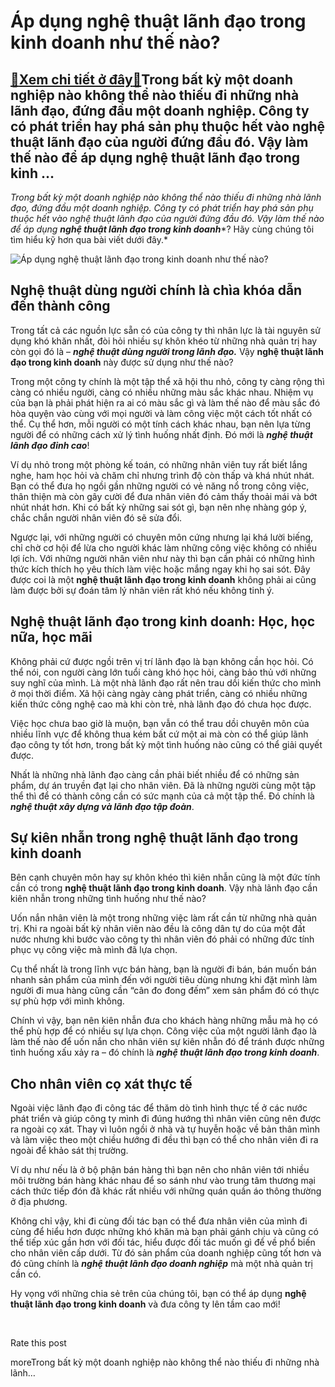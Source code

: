 Áp dụng nghệ thuật lãnh đạo trong kinh doanh như thế nào?
=========================================================

[:gift:Xem chi tiết ở đây:gift:](https://hddtvn.com/ap-dung-nghe-thuat-lanh-dao-trong-kinh-doanh-nhu-the-nao/)Trong bất kỳ một doanh nghiệp nào không thể nào thiếu đi những nhà lãnh đạo, đứng đầu một doanh nghiệp. Công ty có phát triển hay phá sản phụ thuộc hết vào nghệ thuật lãnh đạo của người đứng đầu đó. Vậy làm thế nào để áp dụng nghệ thuật lãnh đạo trong kinh …
------------------------------------------------------------------------------------------------------------------------------------------------------------------------------------------------------------------------------------------------------------------

*Trong bất kỳ một doanh nghiệp nào không thể nào thiếu đi những nhà lãnh đạo, đứng đầu một doanh nghiệp. Công ty có phát triển hay phá sản phụ thuộc hết vào nghệ thuật lãnh đạo của người đứng đầu đó. Vậy làm thế nào để áp dụng* ***nghệ thuật lãnh đạo trong kinh doanh****? Hãy cùng chúng tôi tìm hiểu kỹ hơn qua bài viết dưới đây.*


![Áp dụng nghệ thuật lãnh đạo trong kinh doanh như thế nào?](https://hddtvn.com/wp-content/uploads/2021/01/double-exposure-image-business-person_31965-2453.jpg)


Nghệ thuật dùng người chính là chìa khóa dẫn đến thành công
-----------------------------------------------------------


Trong tất cả các nguồn lực sẵn có của công ty thì nhân lực là tài nguyên sử dụng khó khăn nhất, đòi hỏi nhiều sự khôn khéo từ những nhà quản trị hay còn gọi đó là – ***nghệ thuật dùng người trong lãnh đạo.*** Vậy **nghệ thuật lãnh đạo trong kinh doanh** này được sử dụng như thế nào?


Trong một công ty chính là một tập thể xã hội thu nhỏ, công ty càng rộng thì càng có nhiều người, càng có nhiều những màu sắc khác nhau. Nhiệm vụ của bạn là phải phát hiện ra ai có màu sắc gì và làm thế nào để màu sắc đó hòa quyện vào cùng với mọi người và làm công việc một cách tốt nhất có thể. Cụ thể hơn, mỗi người có một tính cách khác nhau, bạn nên lựa từng người để có những cách xử lý tình huống nhất định. Đó mới là ***nghệ thuật lãnh đạo đỉnh cao***!


Ví dụ nhỏ trong một phòng kế toán, có những nhân viên tuy rất biết lắng nghe, ham học hỏi và chăm chỉ nhưng trình độ còn thấp và khá nhút nhát. Bạn có thể đưa họ ngồi gần những người có vẻ năng nổ trong công việc, thân thiện mà còn gây cười để đưa nhân viên đó cảm thấy thoải mái và bớt nhút nhát hơn. Khi có bất kỳ những sai sót gì, bạn nên nhẹ nhàng góp ý, chắc chắn người nhân viên đó sẽ sửa đổi.


Ngược lại, với những người có chuyên môn cứng nhưng lại khá lười biếng, chỉ chờ cơ hội để lừa cho người khác làm những công việc không có nhiều lợi ích. Với những người nhân viên như này thì bạn cần phải có những hình thức kích thích họ yêu thích làm việc hoặc mắng ngay khi họ sai sót. Đây được coi là một **nghệ thuật lãnh đạo trong kinh doanh** không phải ai cũng làm được bởi sự đoán tâm lý nhân viên rất khó nếu không tinh ý.


Nghệ thuật lãnh đạo trong kinh doanh: Học, học nữa, học mãi
-----------------------------------------------------------


Không phải cứ được ngồi trên vị trí lãnh đạo là bạn không cần học hỏi. Có thể nói, con người càng lớn tuổi càng khó học hỏi, càng bảo thủ với những suy nghĩ của mình. Là một nhà lãnh đạo rất nên trau dồi kiến thức cho mình ở mọi thời điểm. Xã hội càng ngày càng phát triển, càng có nhiều những kiến thức công nghệ cao mà khi còn trẻ, nhà lãnh đạo đó chưa học được.


Việc học chưa bao giờ là muộn, bạn vẫn có thể trau dồi chuyên môn của nhiều lĩnh vực để không thua kém bất cứ một ai mà còn có thể giúp lãnh đạo công ty tốt hơn, trong bất kỳ một tình huống nào cũng có thể giải quyết được.


Nhất là những nhà lãnh đạo càng cần phải biết nhiều để có những sản phẩm, dự án truyền đạt lại cho nhân viên. Đã là những người cùng một tập thể thì để có thành công cần có sức mạnh của cả một tập thể. Đó chính là ***nghệ thuật xây dựng và lãnh đạo tập đoàn***.


Sự kiên nhẫn trong nghệ thuật lãnh đạo trong kinh doanh
-------------------------------------------------------


Bên cạnh chuyên môn hay sự khôn khéo thì kiên nhẫn cũng là một đức tính cần có trong **nghệ thuật lãnh đạo trong kinh doanh**. Vậy nhà lãnh đạo cần kiên nhẫn trong những tình huống như thế nào?


Uốn nắn nhân viên là một trong những việc làm rất cần từ những nhà quản trị. Khi ra ngoài bất kỳ nhân viên nào đều là công dân tự do của một đất nước nhưng khi bước vào công ty thì nhân viên đó phải có những đức tính phục vụ công việc mà mình đã lựa chọn.


Cụ thể nhất là trong lĩnh vực bán hàng, bạn là người đi bán, bán muốn bán nhanh sản phẩm của mình đến với người tiêu dùng nhưng khi đặt mình làm người đi mua hàng cũng cần “cân đo đong đếm” xem sản phẩm đó có thực sự phù hợp với mình không.


Chính vì vậy, bạn nên kiên nhẫn đưa cho khách hàng những mẫu mà họ có thể phù hợp để có nhiều sự lựa chọn. Công việc của một người lãnh đạo là làm thế nào để uốn nắn cho nhân viên sự kiên nhẫn đó để tránh được những tình huống xấu xảy ra – đó chính là ***nghệ thuật lãnh đạo trong kinh doanh***.


Cho nhân viên cọ xát thực tế
----------------------------


Ngoài việc lãnh đạo đi công tác để thăm dò tình hình thực tế ở các nước phát triển và giúp công ty mình đi đúng hướng thì nhân viên cũng nên được ra ngoài cọ xát. Thay vì luôn ngồi ở nhà và tự huyễn hoặc về bản thân mình và làm việc theo một chiều hướng đi đều thì bạn có thể cho nhân viên đi ra ngoài để khảo sát thị trường.


Ví dụ như nếu là ở bộ phận bán hàng thì bạn nên cho nhân viên tới nhiều môi trường bán hàng khác nhau để so sánh như vào trung tâm thương mại cách thức tiếp đón đã khác rất nhiều với những quán quần áo thông thường ở địa phương.


Không chỉ vậy, khi đi cùng đối tác bạn có thể đưa nhân viên của mình đi cùng để hiểu hơn được những khó khăn mà bạn phải gánh chịu và cũng có thể tiếp xúc gần hơn với đối tác, hiểu được đối tác muốn gì để về phổ biến cho nhân viên cấp dưới. Từ đó sản phẩm của doanh nghiệp cũng tốt hơn và đó cũng chính là ***nghệ thuật lãnh đạo doanh nghiệp*** mà một nhà quản trị cần có.


Hy vọng với những chia sẻ trên của chúng tôi, bạn có thể áp dụng **nghệ thuật lãnh đạo trong kinh doanh** và đưa công ty lên tầm cao mới!


 








































Rate this post


moreTrong bất kỳ một doanh nghiệp nào không thể nào thiếu đi những nhà lãnh…

